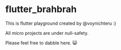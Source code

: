 # flutter_brahbrah

This is flutter playground created by @voynichteru :)

All micro projects are under null-safety.

Please feel free to dabble here. 😺
